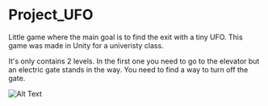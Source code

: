 # Project_UFO
 
Little game where the main goal is to find the exit with a tiny UFO. This game was made in Unity for a univeristy class. 

It's only contains 2 levels. 
In the first one you need to go to the elevator but an electric gate stands in the way. You need to find a way to turn off the gate.

![Alt Text](https://media3.giphy.com/media/PLttPBIaQiRXnTKXqX/giphy.gif?cid=790b7611c0bba9cd9e8dfcd92080d0c2a3b98cb9fb9dda43&rid=giphy.gif&ct=g)
